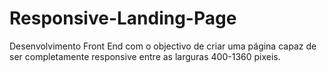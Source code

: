 # Responsive-Landing-Page
Desenvolvimento Front End com o objectivo de criar uma página capaz de ser completamente responsive entre as larguras 400-1360 pixeis.
